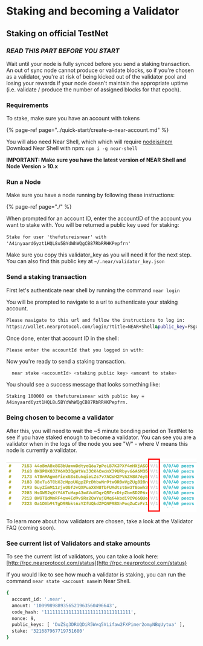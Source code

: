 # Staking and becoming a Validator

## Staking on official TestNet

### _READ THIS PART BEFORE YOU START_

Wait until your node is fully synced before you send a staking transaction. An out of sync node cannot produce or validate blocks, so if you're chosen as a validator, you're at risk of being kicked out of the validator pool and losing your rewards if your node doesn't maintain the appropriate uptime \(i.e. validate / produce the number of assigned blocks for that epoch\).

### Requirements

To stake, make sure you have an account with tokens

{% page-ref page="../quick-start/create-a-near-account.md" %}

You will also need Near Shell, which which will require [nodejs/npm](https://www.npmjs.com/get-npm)  
Download Near Shell with npm: `npm i -g near-shell`

**IMPORTANT: Make sure you have the latest version of NEAR Shell and Node Version &gt; 10.x** 

### Run a Node

Make sure you have a node running by following these instructions: 

{% page-ref page="./" %}

When prompted for an account ID, enter the accountID of the account you want to stake with. You will be returned a public key used for staking:

`Stake for user 'thefutureisnear' with 'A4inyaard6yzt1HQL8u5BYdWhWQgCB87RbRRHKPepfrn'`

Make sure you copy this validator\_key as you will need it for the next step. You can also find this public key at `~/.near/validator_key.json`

### Send a staking transaction

First let's authenticate near shell by running the command `near login`

You will be prompted to navigate to a url to authenticate your staking account.

```bash
Please navigate to this url and follow the instructions to log in: 
https://wallet.nearprotocol.com/login/?title=NEAR+Shell&public_key=FSgxX7YwuCveCeYqsSAB3sD8dgdy3XBWztCQcEjimpaN
```

 Once done, enter that account ID in the shell:

```
Please enter the accountId that you logged in with:
```

Now you're ready to send a staking transaction.

```bash
  near stake <accountId> <staking public key> <amount to stake>
```

You should see a success message that looks something like:

```text
Staking 100000 on thefutureisnear with public key = A4inyaard6yzt1HQL8u5BYdWhWQgCB87RbRRHKPepfrn.
```

### Being chosen to become a validator

After this, you will need to wait the ~5 minute bonding period on TestNet to see if you have staked enough to become a validator. You can see you are a validator when in the logs of the node you see "V/" - where V means this node is currently a validator.

![](../.gitbook/assets/validators%20%281%29.png)

To learn more about how validators are chosen, take a look at the Validator FAQ \(coming soon\).

### See current list of Validators and stake amounts

To see the current list of validators, you can take a look here: [http://rpc.nearprotocol.com/status](http://rpc.nearprotocol.com/status)

If you would like to see how much a validator is staking, you can run the command `near state <account name`in Near Shell.

```bash
{
  account_id: '.near',
  amount: '1009989889356521963560496643',
  code_hash: '11111111111111111111111111111111',
  nonce: 9,
  public_keys: [ 'DuZSg3DRUQDiR5Wvq5Viifaw2FXPimer2omyNBqUytua' ],
  stake: '321687967719751680'
}
```



